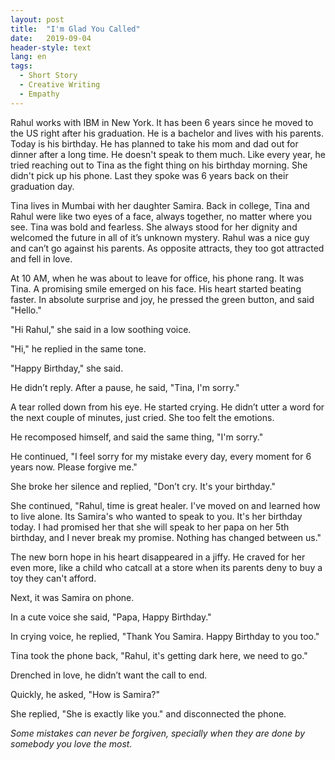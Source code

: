 ```yaml
---
layout: post
title:  "I'm Glad You Called"
date:   2019-09-04
header-style: text
lang: en
tags:
  - Short Story
  - Creative Writing
  - Empathy
---
```

Rahul works with IBM in New York. It has been 6 years since he moved to the US right after his graduation. He is a bachelor and lives with his parents. Today is his birthday. He has planned to take his mom and dad out for dinner after a long time. He doesn't speak to them much. Like every year, he tried reaching out to Tina as the fight thing on his birthday morning. She didn't pick up his phone. Last they spoke was 6 years back on their graduation day.

Tina lives in Mumbai with her daughter Samira. Back in college, Tina and Rahul were like two eyes of a face, always together, no matter where you see. Tina was bold and fearless. She always stood for her dignity and welcomed the future in all of it’s unknown mystery. Rahul was a nice guy and can’t go against his parents. As opposite attracts, they too got attracted and fell in love.

At 10 AM, when he was about to leave for office, his phone rang. It was Tina. A promising smile emerged on his face. His heart started beating faster. In absolute surprise and joy, he pressed the green button, and said "Hello."

"Hi Rahul," she said in a low soothing voice.

"Hi," he replied in the same tone.

"Happy Birthday," she said.

He didn’t reply. After a pause, he said, "Tina, I'm sorry."

A tear rolled down from his eye. He started crying. He didn’t utter a word for the next couple of minutes, just cried. She too felt the emotions.

He recomposed himself, and said the same thing, "I'm sorry."

He continued, "I feel sorry for my mistake every day, every moment for 6 years now. Please forgive me."

She broke her silence and replied, "Don’t cry. It's your birthday."

She continued, "Rahul, time is great healer. I've moved on and learned how to live alone. Its Samira's who wanted to speak to you. It's her birthday today. I had promised her that she will speak to her papa on her 5th birthday, and I never break my promise. Nothing has changed between us."

The new born hope in his heart disappeared in a jiffy. He craved for her even more, like a child who catcall at a store when its parents deny to buy a toy they can't afford.

Next, it was Samira on phone.

In a cute voice she said, "Papa, Happy Birthday."

In crying voice, he replied, "Thank You Samira. Happy Birthday to you too."

Tina took the phone back, "Rahul, it's getting dark here, we need to go."

Drenched in love, he didn’t want the call to end.

Quickly, he asked, "How is Samira?"

She replied, "She is exactly like you." and disconnected the phone.

*Some mistakes can never be forgiven, specially when they are done by somebody you love the most.*
